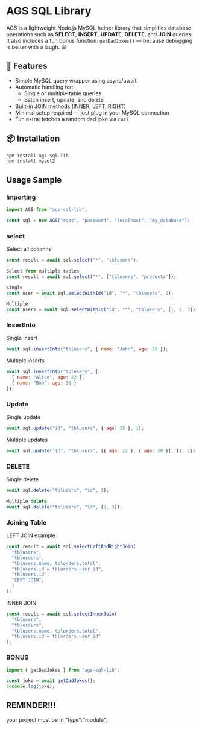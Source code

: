 
# AGS SQL Library

AGS is a lightweight Node.js MySQL helper library that simplifies database operations such as **SELECT**, **INSERT**, **UPDATE**, **DELETE**, and **JOIN** queries.  
It also includes a fun bonus function: `getDadJokes()` — because debugging is better with a laugh. 😄


## 🚀 Features

- Simple MySQL query wrapper using async/await
- Automatic handling for:
  - Single or multiple table queries
  - Batch insert, update, and delete
- Built-in JOIN methods (INNER, LEFT, RIGHT)
- Minimal setup required — just plug in your MySQL connection
- Fun extra: fetches a random dad joke via `curl`

## 📦 Installation

```bash
npm install ags-sql-lib 
npm install mysql2
```
## Usage Sample

### Importing
```js
import AGS from "ags-sql-lib";

const sql = new AGS("root", "password", "localhost", "my_database");
```
### select
Select all columns
```js
const result = await sql.select("*", "tblusers");

Select from multiple tables
const result = await sql.select("*", ["tblusers", "products"]);

Single
const user = await sql.selectWithId("id", "*", "tblusers", 1);

Multiple
const users = await sql.selectWithId("id", "*", "tblusers", [1, 2, 3]);
```
### InsertInto
Single insert
```js
await sql.insertInto("tblusers", { name: "John", age: 25 });
```
Multiple inserts
```js
await sql.insertInto("tblusers", [
  { name: "Alice", age: 22 },
  { name: "Bob", age: 30 }
]);
```
### Update
Single update
```js
await sql.update("id", "tblusers", { age: 26 }, 1);
```
Multiple updates
```js
await sql.update("id", "tblusers", [{ age: 22 }, { age: 28 }], [1, 2]);
```
### DELETE
Single delete
```js
await sql.delete("tblusers", "id", 1);

Multiple delete
await sql.delete("tblusers", "id", [2, 3]);
```
### Joining Table

LEFT JOIN example
```js
const result = await sql.selectLeftAndRightJoin(
  "tblusers",
  "tblorders",
  "tblusers.name, tblorders.total",
  "tblusers.id = tblorders.user_id",
  "tblusers.id",
  "LEFT JOIN",
  1
);
```
INNER JOIN
```js
const result = await sql.selectInnerJoin(
  "tblusers",
  "tblorders",
  "tblusers.name, tblorders.total",
  "tblusers.id = tblorders.user_id"
);
```
### BONUS
```js
import { getDadJokes } from "ags-sql-lib";

const joke = await getDadJokes();
console.log(joke);
```
## REMINDER!!!

your project must be in "type":"module",

